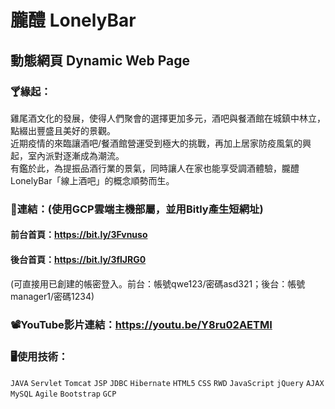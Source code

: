 # 朧醴 LonelyBar
## 動態網頁 Dynamic Web Page
### 🍸緣起：  
雞尾酒文化的發展，使得人們聚會的選擇更加多元，酒吧與餐酒館在城鎮中林立，點綴出豐盛且美好的景觀。  
近期疫情的來臨讓酒吧/餐酒館營運受到極大的挑戰，再加上居家防疫風氣的興起，室內派對逐漸成為潮流。  
有鑑於此，為提振品酒行業的景氣，同時讓人在家也能享受調酒體驗，朧醴LonelyBar「線上酒吧」的概念順勢而生。  

### 🔗連結：(使用GCP雲端主機部屬，並用Bitly產生短網址)  
#### 前台首頁：https://bit.ly/3Fvnuso  
#### 後台首頁：https://bit.ly/3flJRG0  
(可直接用已創建的帳密登入。前台：帳號qwe123/密碼asd321；後台：帳號manager1/密碼1234)  

### 📽️YouTube影片連結：https://youtu.be/Y8ru02AETMI  

### 🖥️使用技術：
`JAVA` `Servlet` `Tomcat` `JSP` `JDBC` `Hibernate` `HTML5` `CSS` `RWD` `JavaScript` `jQuery` `AJAX` `MySQL` `Agile` `Bootstrap` `GCP` 
